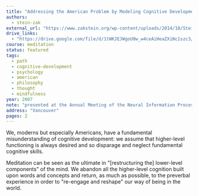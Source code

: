 ```yaml
---
title: "Addressing the American Problem by Modeling Cognitive Development"
authors:
  - stein-zak
external_url: "https://www.zakstein.org/wp-content/uploads/2014/10/Stein_abstract_NIPS.pdf"
drive_links:
  - "https://drive.google.com/file/d/1tWKJEJWgoU0w_w4ceAiHeaZXiNc1szc3/view?usp=drivesdk"
course: meditation
status: featured
tags:
  - path
  - cognitive-development
  - psychology
  - american
  - philosophy
  - thought
  - mindfulness
year: 2007
note: "presented at the Annual Meeting of the Neural Information Processing Society, Workshop for the Hierarchical Organization of Behavior"
address: "Vancouver"
pages: 2
---
```


We, moderns but especially Americans, have a fundamental misunderstanding of cognitive development: we assume that higher-level functioning is always desired and so disparage and neglect fundamental cognitive skills.

Meditation can be seen as the ultimate in "[restructuring the] lower-level components" of the mind. We abandon all the higher-level cognition built upon words and concepts and return, as much as possible, to the preverbal experience in order to "re-engage and reshape" our way of being in the world.
